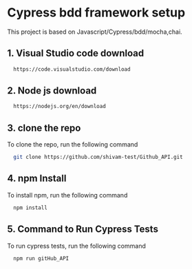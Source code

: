 # Cypress bdd framework setup

This project is based on Javascript/Cypress/bdd/mocha,chai.

## 1. Visual Studio code download
```bash
  https://code.visualstudio.com/download
```

## 2. Node js download
```bash
  https://nodejs.org/en/download
```

## 3. clone the repo

To clone the repo, run the following command

```bash
  git clone https://github.com/shivam-test/Github_API.git
```

## 4. npm Install

To install npm, run the following command

```bash
  npm install
```

## 5. Command to Run Cypress Tests

To run cypress tests, run the following command

```bash
  npm run gitHub_API
```
